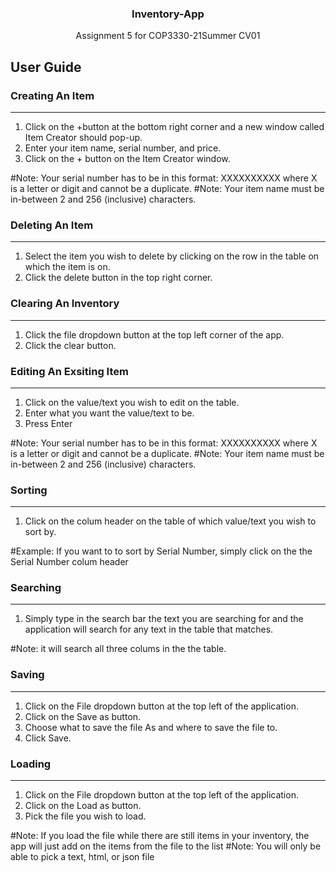 <!-- Title -->
<h3 align="center">Inventory-App</h3>

<p align="center">
  Assignment 5 for COP3330-21Summer CV01
 </p>

<!-- USER GUIDE -->
## User Guide

### Creating An Item
---
1. Click on the +button at the bottom right corner and a new window called Item Creator should pop-up.
2. Enter your item name, serial number, and price.
3. Click on the + button on the Item Creator window.

#Note: Your serial number has to be in this format: XXXXXXXXXX where X is a letter or digit and cannot be a duplicate.
#Note: Your item name must be in-between 2 and 256 (inclusive) characters.

### Deleting An Item
---
1. Select the item you wish to delete by clicking on the row in the table on which the item is on.
2. Click the delete button in the top right corner.

### Clearing An Inventory
---
1. Click the file dropdown button at the top left corner of the app.
2. Click the clear button.

### Editing An Exsiting Item
---
1. Click on the value/text you wish to edit on the table.
2. Enter what you want the value/text to be.
3. Press Enter

#Note: Your serial number has to be in this format: XXXXXXXXXX where X is a letter or digit and cannot be a duplicate.
#Note: Your item name must be in-between 2 and 256 (inclusive) characters.

### Sorting
---
1. Click on the colum header on the table of which value/text you wish to sort by.

#Example: If you want to to sort by Serial Number, simply click on the the Serial Number colum header

### Searching
---
1. Simply type in the search bar the text you are searching for and the application will search for any text in the table that matches.

#Note: it will search all three colums in the the table.

### Saving
---
1. Click on the File dropdown button at the top left of the application.
2. Click on the Save as button.
3. Choose what to save the file As and where to save the file to.
4. Click Save.

### Loading
---
1. Click on the File dropdown button at the top left of the application.
2. Click on the Load as button.
3. Pick the file you wish to load.

#Note: If you load the file while there are still items in your inventory,
the app will just add on the items from the file to the list
#Note: You will only be able to pick a text, html, or json file

